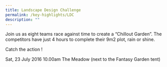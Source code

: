 ```yaml
---
title: Landscape Design Challenge
permalink: /key-highlights/LDC
description: ""
---
```

Join us as eight teams race against time to create a “Chillout Garden”. 
The competitors have just 4 hours to complete their 9m2 plot, rain or shine.

Catch the action !

Sat, 23 July 2016
10.00am
The Meadow (next to the Fantasy Garden tent)